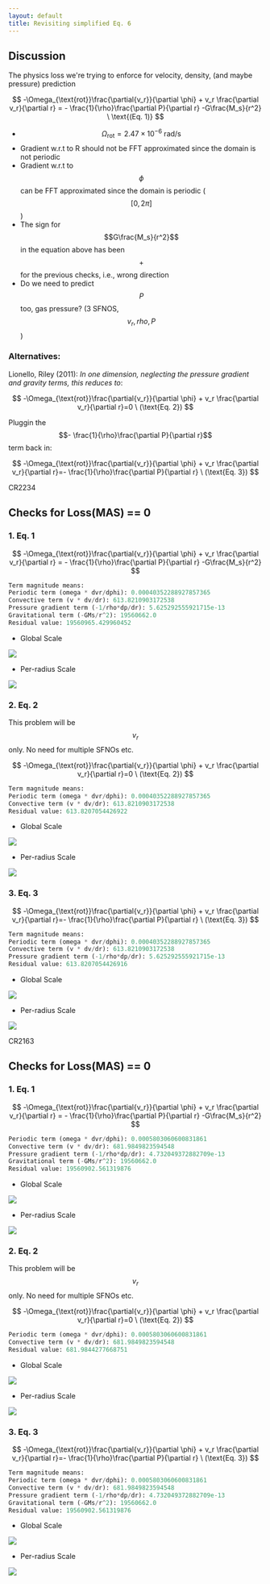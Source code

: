 ```yaml
---
layout: default
title: Revisiting simplified Eq. 6
---
```


## Discussion

The physics loss we're trying to enforce for velocity, density, (and maybe pressure) prediction

$$
-\Omega_{\text{rot}}\frac{\partial{v_r}}{\partial \phi} +  v_r \frac{\partial v_r}{\partial r} = -  \frac{1}{\rho}\frac{\partial P}{\partial r} -G\frac{M_s}{r^2} \ \text{(Eq. 1)}
$$

- $$\Omega_{\text{rot}}=2.47\times10^{-6}\ \text{rad}/\text{s}$$
- Gradient w.r.t to R should not be FFT approximated since the domain is not periodic
- Gradient w.r.t to $$\phi$$ can be FFT approximated since the domain is periodic ($$[0, 2\pi]$$)
- The sign for $$G\frac{M_s}{r^2}$$ in the equation above has been $$+$$ for the previous checks, i.e., wrong direction
- Do we need to predict $$P$$ too, gas pressure? (3 SFNOS, $$v_r, rho, P$$)

### Alternatives:

Lionello, Riley (2011): *In one dimension, neglecting the pressure gradient and gravity terms, this reduces to*:

$$
-\Omega_{\text{rot}}\frac{\partial{v_r}}{\partial \phi} +  v_r \frac{\partial v_r}{\partial r}=0 \ (\text{Eq. 2})
$$

Pluggin the $$-  \frac{1}{\rho}\frac{\partial P}{\partial r}$$ term back in:

$$
-\Omega_{\text{rot}}\frac{\partial{v_r}}{\partial \phi} +  v_r \frac{\partial v_r}{\partial r}=-  \frac{1}{\rho}\frac{\partial P}{\partial r} \ (\text{Eq. 3})
$$


CR2234

## Checks for Loss(MAS) == 0

### 1. Eq. 1

$$
-\Omega_{\text{rot}}\frac{\partial{v_r}}{\partial \phi} +  v_r \frac{\partial v_r}{\partial r} = -  \frac{1}{\rho}\frac{\partial P}{\partial r} -G\frac{M_s}{r^2}
$$

```py
Term magnitude means:
Periodic term (omega * dvr/dphi): 0.00040352288927857365
Convective term (v * dv/dr): 613.8210903172538
Pressure gradient term (-1/rho*dp/dr): 5.625292555921715e-13
Gravitational term (-GMs/r^2): 19560662.0
Residual value: 19560965.429960452
```


- Global Scale


<img src="resources/week_31/1-glob.gif">

- Per-radius Scale


<img src="resources/week_31/1-loc.gif">



### 2. Eq. 2
This problem will be $$v_r$$ only. No need for multiple SFNOs etc.

$$
-\Omega_{\text{rot}}\frac{\partial{v_r}}{\partial \phi} +  v_r \frac{\partial v_r}{\partial r}=0 \ (\text{Eq. 2})
$$


```py
Term magnitude means:
Periodic term (omega * dvr/dphi): 0.00040352288927857365
Convective term (v * dv/dr): 613.8210903172538
Residual value: 613.8207054426922
```

- Global Scale


<img src="resources/week_31/2-glob.gif">

- Per-radius Scale


<img src="resources/week_31/2-loc.gif">

### 3. Eq. 3

$$
-\Omega_{\text{rot}}\frac{\partial{v_r}}{\partial \phi} +  v_r \frac{\partial v_r}{\partial r}=-  \frac{1}{\rho}\frac{\partial P}{\partial r} \ (\text{Eq. 3})
$$

```py
Term magnitude means:
Periodic term (omega * dvr/dphi): 0.00040352288927857365
Convective term (v * dv/dr): 613.8210903172538
Pressure gradient term (-1/rho*dp/dr): 5.625292555921715e-13
Residual value: 613.8207054426916
```

- Global Scale


<img src="resources/week_31/3-glob.gif">

- Per-radius Scale


<img src="resources/week_31/3-loc.gif">


CR2163

## Checks for Loss(MAS) == 0

### 1. Eq. 1

$$
-\Omega_{\text{rot}}\frac{\partial{v_r}}{\partial \phi} +  v_r \frac{\partial v_r}{\partial r} = -  \frac{1}{\rho}\frac{\partial P}{\partial r} -G\frac{M_s}{r^2}
$$

```py
Periodic term (omega * dvr/dphi): 0.0005803060600831861
Convective term (v * dv/dr): 681.9849823594548
Pressure gradient term (-1/rho*dp/dr): 4.732049372882709e-13
Gravitational term (-GMs/r^2): 19560662.0
Residual value: 19560902.561319876
```


- Global Scale


<img src="resources/week_31/1-glob-2.gif">

- Per-radius Scale


<img src="resources/week_31/1-loc-2.gif">



### 2. Eq. 2
This problem will be $$v_r$$ only. No need for multiple SFNOs etc.

$$
-\Omega_{\text{rot}}\frac{\partial{v_r}}{\partial \phi} +  v_r \frac{\partial v_r}{\partial r}=0 \ (\text{Eq. 2})
$$


```py
Periodic term (omega * dvr/dphi): 0.0005803060600831861
Convective term (v * dv/dr): 681.9849823594548
Residual value: 681.9844277668751
```

- Global Scale


<img src="resources/week_31/2-glob-2.gif">

- Per-radius Scale


<img src="resources/week_31/2-loc-2.gif">


### 3. Eq. 3

$$
-\Omega_{\text{rot}}\frac{\partial{v_r}}{\partial \phi} +  v_r \frac{\partial v_r}{\partial r}=-  \frac{1}{\rho}\frac{\partial P}{\partial r} \ (\text{Eq. 3})
$$

```py
Term magnitude means:
Periodic term (omega * dvr/dphi): 0.0005803060600831861
Convective term (v * dv/dr): 681.9849823594548
Pressure gradient term (-1/rho*dp/dr): 4.732049372882709e-13
Gravitational term (-GMs/r^2): 19560662.0
Residual value: 19560902.561319876
```

- Global Scale


<img src="resources/week_31/3-glob-2.gif">

- Per-radius Scale


<img src="resources/week_31/3-loc-2.gif">